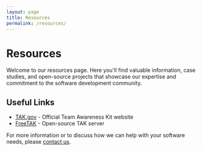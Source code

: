 ```yaml
---
layout: page
title: Resources
permalink: /resources/
---
```


# Resources

Welcome to our resources page. Here you'll find valuable information, case studies, and open-source projects that showcase our expertise and commitment to the software development community.


## Useful Links

- [TAK.gov](https://tak.gov) - Official Team Awareness Kit website
- [FreeTAK](https://freetakserver.github.io/) - Open-source TAK server

For more information or to discuss how we can help with your software needs, please [contact us](/contact).